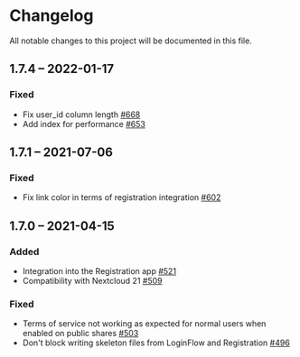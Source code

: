 # Changelog
All notable changes to this project will be documented in this file.

## 1.7.4 – 2022-01-17
### Fixed
- Fix user_id column length 
  [#668](https://github.com/nextcloud/terms_of_service/pull/668)
- Add index for performance
  [#653](https://github.com/nextcloud/terms_of_service/pull/653)

## 1.7.1 – 2021-07-06
### Fixed
- Fix link color in terms of registration integration
  [#602](https://github.com/nextcloud/registration/pull/602)

## 1.7.0 – 2021-04-15
### Added
- Integration into the Registration app
  [#521](https://github.com/nextcloud/registration/pull/521)
- Compatibility with Nextcloud 21
  [#509](https://github.com/nextcloud/registration/pull/509)

### Fixed
- Terms of service not working as expected for normal users when enabled on public shares
  [#503](https://github.com/nextcloud/registration/pull/503)
- Don't block writing skeleton files from LoginFlow and Registration
  [#496](https://github.com/nextcloud/registration/pull/496)
